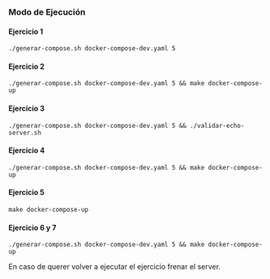 ### Modo de Ejecución
#### Ejercicio 1
```
./generar-compose.sh docker-compose-dev.yaml 5
```
#### Ejercicio 2
```
./generar-compose.sh docker-compose-dev.yaml 5 && make docker-compose-up
```
#### Ejercicio 3
```
./generar-compose.sh docker-compose-dev.yaml 5 && ./validar-echo-server.sh
```
#### Ejercicio 4
```
./generar-compose.sh docker-compose-dev.yaml 5 && make docker-compose-up
```
#### Ejercicio 5
```
make docker-compose-up
```
#### Ejercicio 6 y 7
```
./generar-compose.sh docker-compose-dev.yaml 5 && make docker-compose-up
```
En caso de querer volver a ejecutar el ejercicio frenar el server.
